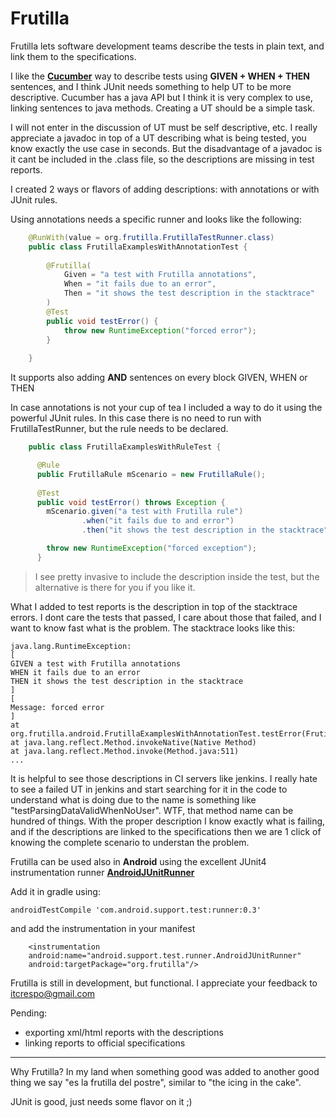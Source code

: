 # Frutilla
Frutilla lets software development teams describe the tests in plain text, and link them to the specifications.

I like the **[Cucumber](https://cucumber.io/)** way to describe tests using **GIVEN + WHEN + THEN** sentences, and I think JUnit needs something to help UT to be more descriptive. Cucumber has a java API but I think it is very complex to use, linking sentences to java methods. Creating a UT should be a simple task.

I will not enter in the discussion of UT must be self descriptive, etc. I really appreciate a javadoc in top of a UT describing what is being tested, you know exactly the use case in seconds.
But the disadvantage of a javadoc is it cant be included in the .class file, so the descriptions are missing in test reports.

I created 2 ways or flavors of adding descriptions: with annotations or with JUnit rules.

Using annotations needs a specific runner and looks like the following:

```java
    @RunWith(value = org.frutilla.FrutillaTestRunner.class)
    public class FrutillaExamplesWithAnnotationTest {
    
        @Frutilla(
            Given = "a test with Frutilla annotations",
            When = "it fails due to an error",
            Then = "it shows the test description in the stacktrace"
        )
        @Test
        public void testError() {
            throw new RuntimeException("forced error");
        }
        
    }
```

It supports also adding **AND** sentences on every block GIVEN, WHEN or THEN

In case annotations is not your cup of tea I included a way to do it using the powerful JUnit rules. In this case there is no need to run with FrutillaTestRunner, but the rule needs to be declared.

```java
    public class FrutillaExamplesWithRuleTest {

      @Rule
      public FrutillaRule mScenario = new FrutillaRule();
      
      @Test
      public void testError() throws Exception {
        mScenario.given("a test with Frutilla rule")
                .when("it fails due to and error")
                .then("it shows the test description in the stacktrace").end();

        throw new RuntimeException("forced exception");
      }
```

> I see pretty invasive to include the description inside the test, but the alternative is there for you if you like it.

What I added to test reports is the description in top of the stacktrace errors. I dont care the tests that passed, I care about those that failed, and I want to know fast what is the problem. 
The stacktrace looks like this:

    java.lang.RuntimeException:
    [
    GIVEN a test with Frutilla annotations
    WHEN it fails due to an error
    THEN it shows the test description in the stacktrace
    ]
    [
    Message: forced error
    ]
    at org.frutilla.android.FrutillaExamplesWithAnnotationTest.testError(FrutillaExamplesWithAnnotationTest.java:38)
    at java.lang.reflect.Method.invokeNative(Native Method)
    at java.lang.reflect.Method.invoke(Method.java:511)
    ...
  
It is helpful to see those descriptions in CI servers like jenkins. I really hate to see a failed UT in jenkins and start searching for it in the code to understand what is doing due to the name is something like "testParsingDataValidWhenNoUser". WTF, that method name can be hundred of things.
With the proper description I know exactly what is failing, and if the descriptions are linked to the specifications then we are 1 click of knowing the complete scenario to understan the problem.

Frutilla can be used also in **Android** using the excellent JUnit4 instrumentation runner **[AndroidJUnitRunner](http://developer.android.com/reference/android/support/test/runner/AndroidJUnitRunner.html)**

Add it in gradle using:

    androidTestCompile 'com.android.support.test:runner:0.3'
    
and add the instrumentation in your manifest

        <instrumentation
        android:name="android.support.test.runner.AndroidJUnitRunner"
        android:targetPackage="org.frutilla"/>
    
Frutilla is still in development, but functional. I appreciate your feedback to itcrespo@gmail.com

Pending:
- exporting xml/html reports with the descriptions
- linking reports to official specifications
 
***

Why Frutilla? In my land when something good was added to another good thing we say "es la frutilla del postre", similar to "the icing in the cake".

JUnit is good, just needs some flavor on it ;)


